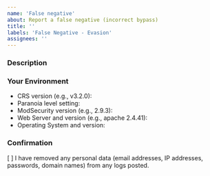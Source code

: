 ```yaml
---
name: 'False negative'
about: Report a false negative (incorrect bypass)
title: ''
labels: 'False Negative - Evasion'
assignees: ''
---
```


### Description

<!-- Please provide the payload you are sending. For complex payloads -->
<!-- with headers, please include a curl command. -->
<!-- Include any relevant CVEs or research links. -->
<!-- If the bypass works in paranoia level 4, please consider sending -->
<!-- us an email instead. See -->
<!-- https://github.com/SpiderLabs/owasp-modsecurity-crs/security/policy -->
<!-- for details. -->

### Your Environment

<!-- Include as many relevant details about the environment you -->
<!-- experienced the bug in: -->

* CRS version (e.g., v3.2.0):
* Paranoia level setting:
* ModSecurity version (e.g., 2.9.3):
* Web Server and version (e.g., apache 2.4.41):
* Operating System and version:

### Confirmation

[ ] I have removed any personal data (email addresses, IP addresses,
    passwords, domain names) from any logs posted.
